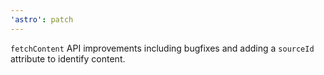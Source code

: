 ```yaml
---
'astro': patch
---
```


`fetchContent` API improvements including bugfixes and adding a `sourceId` attribute to identify content.
